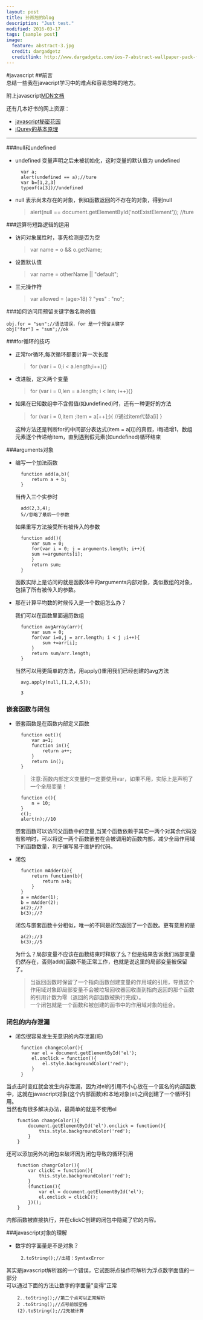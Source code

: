 ```yaml
---
layout: post
title: 孙肖旭的blog
description: "Just test."
modified: 2016-03-17
tags: [sample post]
image:
  feature: abstract-3.jpg
  credit: dargadgetz
  creditlink: http://www.dargadgetz.com/ios-7-abstract-wallpaper-pack-for-iphone-5-and-ipod-touch-retina/
---
```

#javascript
##前言  
总结一些我在javacript学习中的难点和容易忽略的地方。
 
附上javascript[MDN文档](https://developer.mozilla.org/zh-CN/docs/Web/JavaScript)  

还有几本好书的网上资源：
  
- [javascript秘密花园](http://bonsaiden.github.io/JavaScript-Garden/zh/)  
- [jQurey的基本原理](http://docs.huihoo.com/jquery/jquery-fundamentals/zh-cn/index.html) 

 - - -

###null和undefined  
- undefined 变量声明之后未被初始化，这时变量的默认值为 undefined 

		var a;  
		alert(undefined == a);//ture  
		var b=[1,2,3]
		typeof(a[3])//undefined  
 
- null 表示尚未存在的对象，例如函数返回的不存在的对象，得到null  
	
	>alert(null == document.getElementById('notExistElement'));  //ture  

###运算符短路逻辑的运用
- 访问对象属性时，事先检测是否为空
	>var name = o && o.getName;
- 设置默认值
	>var name = otherName || "default";
- 三元操作符
	>var allowed = (age>18) ? "yes" : "no";

###如何访问用预留关键字做名称的值

	obj.for = "sun";//语法错误，for 是一个预留关键字
	obj["for"] = "sun";//ok

###for循环的技巧
- 正常for循环,每次循环都要计算一次长度
	>for (var i = 0;i < a.length;i++){}
- 改进版，定义两个变量

	>for (var i = 0,len = a.length; i < len; i++){}

- 如果在已知数组中不含假值(如undefined)时，还有一种更好的方法

	>for (var i = 0,item ;item = a[++];){  //通过item代替a[i]  }  
	
     这种方法还是判断for的中间部分表达式(item = a[i])的真假，i每递增1，数组元素逐个传递给item，直到遇到假元素(如undefined)循环结束
     
###arguments对象
- 编写一个加法函数

		function add(a,b){  
			return a + b;  
		}  
	
	当传入三个实参时

		add(2,3,4);  
		5//忽略了最后一个参数
	
	如果重写方法接受所有被传入的参数
	
		function add(){  
			var sum = 0;  
			for(var i = 0; j = arguments.length; i++){  
			sum +=arguments[i];
			}  
			return sum;  
		}  
	
	函数实际上是访问的就是函数体中的arguments内部对象，类似数组的对象，包括了所有被传入的参数。
- 那在计算平均数的时候传入是一个数组怎么办？  
  
	我们可以在函数里面遍历数组

		function avgArray(arr){
			var sum = 0;
			for(var i=0,j = arr.length; i < j ;i++){
				sum +=arr[i];
			}	
			return sum/arr.length;
		}  
	当然可以用更简单的方法，用apply()重用我们已经创建的avg方法

		avg.apply(null,[1,2,4,5]);  

		3  
### 嵌套函数与闭包  
    
- 嵌套函数是在函数内部定义函数
		
		function out(){
			var a=1;
			function in(){
				return a++;
			}		
			return in();
		} 
 
	>注意:函数内部定义变量时一定要使用var，如果不用，实际上是声明了一个全局变量！

		function c(){
			n = 10;
		}
		c();
		alert(n);//10

	嵌套函数可以访问父函数中的变量,当某个函数依赖于其它一两个对其余代码没有影响时，可以将这一两个函数嵌套在会被调用的函数内部，减少全局作用域下的函数数量，利于编写易于维护的代码。
	
- 闭包
	
		function mAdder(a){
			return function(b){
				return a+b;
			}
		}
		a = mAdder(1);
		b = mAdder(2);
		a(2);//?
		b(3);//?  
	
	闭包与嵌套函数十分相似，唯一的不同是闭包返回了一个函数。更有意思的是  
	
		a(2);//3
		b(3);//5	
	为什么？局部变量不应该在函数结束时释放了么？但是结果告诉我们局部变量仍然存在，否则add()函数不能正常工作，也就是说这里的局部变量被保留了。
	>当返回函数时保留了一个指向函数创建变量的作用域的引用，导致这个作用域对象即局部变量不会被垃圾回收器回收直到指向返回的那个函数的引用计数为零（返回的内部函数被执行完成）。  
	>一个闭包就是一个函数和被创建的函书中的作用域对象的组合。

### 闭包的内存泄漏  
- 闭包很容易发生无意识的内存泄漏(IE)
	
		function changeColor(){
			var el = document.getElementById('el');
			el.onclick = function(){
				el.style.backgroundColor('red');
			}
		}
当点击时变红就会发生内存泄漏，因为对el的引用不小心放在一个匿名的内部函数中，这就在javascript对象(这个内部函数)和本地对象(el)之间创建了一个循环引用。  
当然也有很多解决办法，最简单的就是不使用el
	
		function changeColor(){
			document.getElementById('el').onclick = function(){
				this.style.backgroundColor('red');
			}
		}
还可以添加另外的闭包来破坏因为闭包导致的循环引用 

		function changrColor(){
			var clickC = function(){
				this.style.backgroundColor('red');
			}
			(function(){
				var el = document.getElementById('el');
				el.onclick = clickC();
			})();
		}
内部函数被直接执行，并在clickC创建的闭包中隐藏了它的内容。

###javascript对象的理解

- 数字的字面量是不是对象？
		
		2.toString();//出错：SyntaxError
其实是javascript解析器的一个错误，它试图将点操作符解析为浮点数字面值的一部分  
可以通过下面的方法让数字的字面量"变得"正常
		
		2..toString();//第二个点可以正常解析
		2 .toString();//点号前加空格
		(2).toString();//2先被计算

